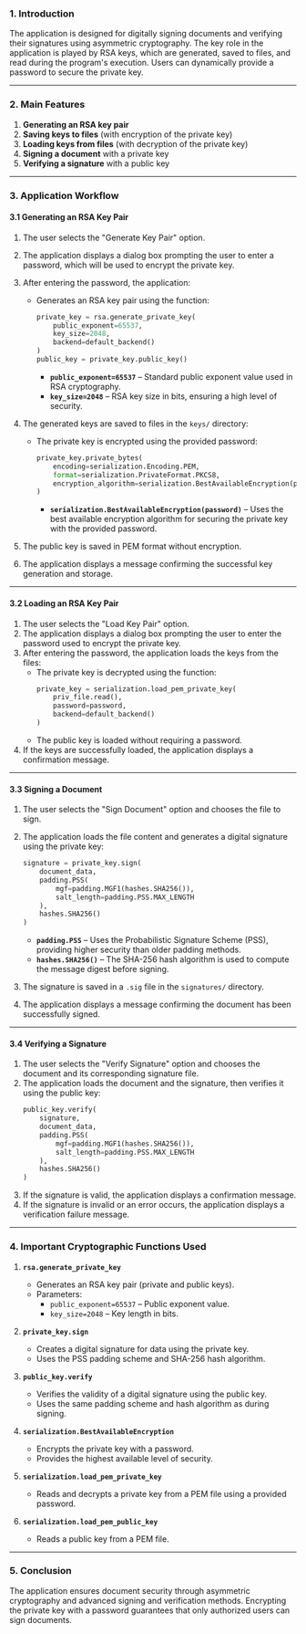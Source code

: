 ### **1. Introduction**
The application is designed for digitally signing documents and verifying their signatures using asymmetric cryptography. The key role in the application is played by RSA keys, which are generated, saved to files, and read during the program's execution. Users can dynamically provide a password to secure the private key.

---

### **2. Main Features**

1. **Generating an RSA key pair**
2. **Saving keys to files** (with encryption of the private key)
3. **Loading keys from files** (with decryption of the private key)
4. **Signing a document** with a private key
5. **Verifying a signature** with a public key

---

### **3. Application Workflow**

#### **3.1 Generating an RSA Key Pair**

1. The user selects the "Generate Key Pair" option.
2. The application displays a dialog box prompting the user to enter a password, which will be used to encrypt the private key.
3. After entering the password, the application:
   - Generates an RSA key pair using the function:
     ```python
     private_key = rsa.generate_private_key(
         public_exponent=65537,
         key_size=2048,
         backend=default_backend()
     )
     public_key = private_key.public_key()
     ```
     - **`public_exponent=65537`** – Standard public exponent value used in RSA cryptography.
     - **`key_size=2048`** – RSA key size in bits, ensuring a high level of security.

4. The generated keys are saved to files in the `keys/` directory:
   - The private key is encrypted using the provided password:
     ```python
     private_key.private_bytes(
         encoding=serialization.Encoding.PEM,
         format=serialization.PrivateFormat.PKCS8,
         encryption_algorithm=serialization.BestAvailableEncryption(password)
     )
     ```
     - **`serialization.BestAvailableEncryption(password)`** – Uses the best available encryption algorithm for securing the private key with the provided password.

5. The public key is saved in PEM format without encryption.
6. The application displays a message confirming the successful key generation and storage.

---

#### **3.2 Loading an RSA Key Pair**

1. The user selects the "Load Key Pair" option.
2. The application displays a dialog box prompting the user to enter the password used to encrypt the private key.
3. After entering the password, the application loads the keys from the files:
   - The private key is decrypted using the function:
     ```python
     private_key = serialization.load_pem_private_key(
         priv_file.read(),
         password=password,
         backend=default_backend()
     )
     ```
   - The public key is loaded without requiring a password.
4. If the keys are successfully loaded, the application displays a confirmation message.

---

#### **3.3 Signing a Document**

1. The user selects the "Sign Document" option and chooses the file to sign.
2. The application loads the file content and generates a digital signature using the private key:
   ```python
   signature = private_key.sign(
       document_data,
       padding.PSS(
           mgf=padding.MGF1(hashes.SHA256()),
           salt_length=padding.PSS.MAX_LENGTH
       ),
       hashes.SHA256()
   )
   ```
   - **`padding.PSS`** – Uses the Probabilistic Signature Scheme (PSS), providing higher security than older padding methods.
   - **`hashes.SHA256()`** – The SHA-256 hash algorithm is used to compute the message digest before signing.

3. The signature is saved in a `.sig` file in the `signatures/` directory.
4. The application displays a message confirming the document has been successfully signed.

---

#### **3.4 Verifying a Signature**

1. The user selects the "Verify Signature" option and chooses the document and its corresponding signature file.
2. The application loads the document and the signature, then verifies it using the public key:
   ```python
   public_key.verify(
       signature,
       document_data,
       padding.PSS(
           mgf=padding.MGF1(hashes.SHA256()),
           salt_length=padding.PSS.MAX_LENGTH
       ),
       hashes.SHA256()
   )
   ```
3. If the signature is valid, the application displays a confirmation message.
4. If the signature is invalid or an error occurs, the application displays a verification failure message.

---

### **4. Important Cryptographic Functions Used**

1. **`rsa.generate_private_key`**
   - Generates an RSA key pair (private and public keys).
   - Parameters:
     - `public_exponent=65537` – Public exponent value.
     - `key_size=2048` – Key length in bits.

2. **`private_key.sign`**
   - Creates a digital signature for data using the private key.
   - Uses the PSS padding scheme and SHA-256 hash algorithm.

3. **`public_key.verify`**
   - Verifies the validity of a digital signature using the public key.
   - Uses the same padding scheme and hash algorithm as during signing.

4. **`serialization.BestAvailableEncryption`**
   - Encrypts the private key with a password.
   - Provides the highest available level of security.

5. **`serialization.load_pem_private_key`**
   - Reads and decrypts a private key from a PEM file using a provided password.

6. **`serialization.load_pem_public_key`**
   - Reads a public key from a PEM file.

---

### **5. Conclusion**
The application ensures document security through asymmetric cryptography and advanced signing and verification methods. Encrypting the private key with a password guarantees that only authorized users can sign documents.

